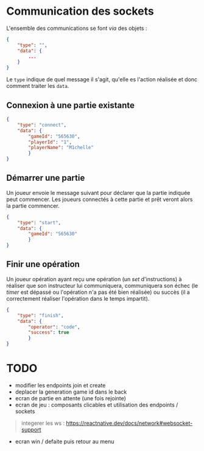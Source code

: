 # Communication des sockets

L'ensemble des communications se font _via_ des objets :
```json
{
    "type": "",
    "data": {
        ...
    }
}
```
Le `type` indique de quel message il s'agit, qu'elle es l'action réalisée et donc comment traiter les `data`.

## Connexion à une partie existante

```json
{
    "type": "connect",
    "data": {
        "gameId": "565630",
        "playerId": "1",
        "playerName": "M1chelle"
        }   
}
```

## Démarrer une partie

Un joueur envoie le message suivant pour déclarer que la partie indiquée peut commencer.
Les joueurs connectés à cette partie et prêt veront alors la partie commencer.

```json
{
    "type": "start",
    "data": {
        "gameId": "565630"
        }
}
```

## Finir une opération

Un joueur opération ayant reçu une opération (un _set_ d'instructions) à réaliser que son instructeur lui communiquera, communiquera son échec (le _timer_ est dépassé ou l'opération n'a pas été bien réalisée) ou succès (il a correctement réaliser l'opération dans le temps impartit).

```json
{
    "type": "finish",
    "data": {
        "operator": "code",
        "success": true
        }
}
```

# TODO

- modifier les endpoints join et create 
- deplacer la generation game id dans le back
- ecran de partie en attente (une fois rejointe)
- ecran de jeu : composants clicables et utilisation des endpoints / sockets
> integerer les ws : https://reactnative.dev/docs/network#websocket-support
- ecran win / defaite puis retour au menu